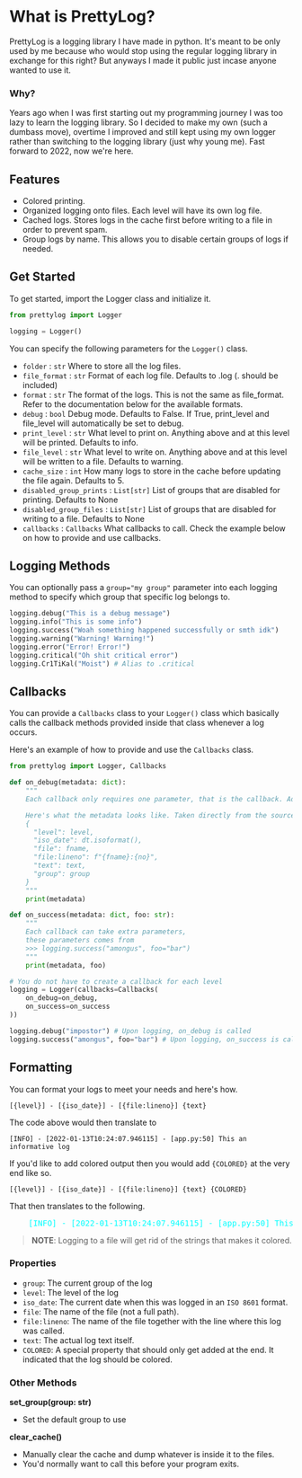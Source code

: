 # What is PrettyLog?
PrettyLog is a logging library I have made in python. It's meant to be only used by me because who would stop using the regular logging library in exchange for this right? But anyways I made it public just incase anyone wanted to use it.

### Why?
Years ago when I was first starting out my programming journey I was too lazy to learn the logging library. So I decided to make my own (such a dumbass move), overtime I improved and still kept using my own logger rather than switching to the logging library (just why young me). Fast forward to 2022, now we're here.

## Features
- Colored printing.
- Organized logging onto files. Each level will have its own log file.
- Cached logs. Stores logs in the cache first before writing to a file in order to prevent spam.
- Group logs by name. This allows you to disable certain groups of logs if needed.

## Get Started
To get started, import the Logger class and initialize it.
```py
from prettylog import Logger

logging = Logger()
```

You can specify the following parameters for the `Logger()` class.

- `folder` : `str` Where to store all the log files.
- `file_format` : `str` Format of each log file. Defaults to .log (. should be included)
- `format` : `str` The format of the logs. This is not the same as file_format. Refer to the documentation below for the available formats.
- `debug` : `bool` Debug mode. Defaults to False. If True, print_level and file_level will automatically be set to debug.
- `print_level` : `str` What level to print on. Anything above and at this level will be printed. Defaults to info.
- `file_level` : `str` What level to write on. Anything above and at this level will be written to a file. Defaults to warning.
- `cache_size` : `int` How many logs to store in the cache before updating the file again. Defaults to 5.
- `disabled_group_prints` : `List[str]` List of groups that are disabled for printing. Defaults to None
- `disabled_group_files` : `List[str]` List of groups that are disabled for writing to a file. Defaults to None
- `callbacks` : `Callbacks` What callbacks to call. Check the example below on how to provide and use callbacks.

## Logging Methods
You can optionally pass a `group="my group"` parameter into each logging method to specify which group that specific log belongs to.
```py
logging.debug("This is a debug message")
logging.info("This is some info")
logging.success("Woah something happened successfully or smth idk")
logging.warning("Warning! Warning!")
logging.error("Error! Error!")
logging.critical("Oh shit critical error")
logging.Cr1TiKal("Moist") # Alias to .critical
```

## Callbacks
You can provide a `Callbacks` class to your `Logger()` class which basically calls the callback methods provided inside that class whenever a log occurs. 

Here's an example of how to provide and use the `Callbacks` class.
```py
from prettylog import Logger, Callbacks

def on_debug(metadata: dict):
    """
    Each callback only requires one parameter, that is the callback. Additional parameters can be accepted like in `on_success`.

    Here's what the metadata looks like. Taken directly from the source of `log()`
    {
      "level": level,
      "iso_date": dt.isoformat(),
      "file": fname,
      "file:lineno": f"{fname}:{no}",
      "text": text,
      "group": group
    }
    """
    print(metadata)

def on_success(metadata: dict, foo: str):
    """
    Each callback can take extra parameters, 
    these parameters comes from 
    >>> logging.success("amongus", foo="bar")
    """
    print(metadata, foo)

# You do not have to create a callback for each level
logging = Logger(callbacks=Callbacks(
    on_debug=on_debug,
    on_success=on_success
))

logging.debug("impostor") # Upon logging, on_debug is called
logging.success("amongus", foo="bar") # Upon logging, on_success is called and foo is passed
```

## Formatting
You can format your logs to meet your needs and here's how.
```
[{level}] - [{iso_date}] - [{file:lineno}] {text}
```
The code above would then translate to
```
[INFO] - [2022-01-13T10:24:07.946115] - [app.py:50] This an informative log
```

If you'd like to add colored output then you would add `{COLORED}` at the very end like so.
```
[{level}] - [{iso_date}] - [{file:lineno}] {text} {COLORED}
```

That then translates to the following.
<pre>
    <span style="color: cyan">[INFO] - [2022-01-13T10:24:07.946115] - [app.py:50] This an informative log</span>
</pre>

> **NOTE**: Logging to a file will get rid of the strings that makes it colored.

### Properties
- `group`: The current group of the log
- `level`: The level of the log
- `iso_date`: The current date when this was logged in an `ISO 8601` format.
- `file`: The name of the file (not a full path).
- `file:lineno`: The name of the file together with the line where this log was called.
- `text`: The actual log text itself.
- `COLORED`: A special property that should only get added at the end. It indicated that the log should be colored.

### Other Methods

**set_group(group: str)**
- Set the default group to use

**clear_cache()**
- Manually clear the cache and dump whatever is inside it to the files.
- You'd normally want to call this before your program exits.
